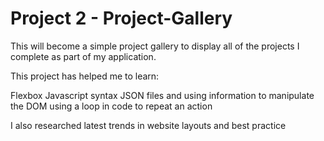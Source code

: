 # Project 2 - Project-Gallery

This will become a simple project gallery to display all of the projects I complete as part of my application. 

This project has helped me to learn:

Flexbox 
Javascript syntax
JSON files and using information to manipulate the DOM
using a loop in code to repeat an action

I also researched latest trends in website layouts and best practice
